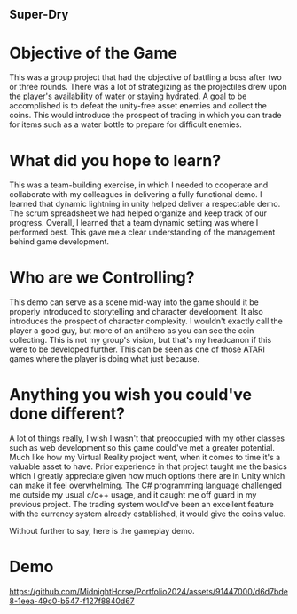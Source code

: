 ## Super-Dry

# Objective of the Game
This was a group project that had the objective of battling a boss after two or three rounds. There was a lot of strategizing as the projectiles drew upon the player's availability of water or staying hydrated. A goal to be accomplished is to defeat the unity-free asset enemies and collect the coins. This would introduce the prospect of trading in which you can trade for items such as a water bottle to prepare for difficult enemies.

# What did you hope to learn?
This was a team-building exercise, in which I needed to cooperate and collaborate with my colleagues in delivering a fully functional demo. I learned that dynamic lightning in unity helped deliver a respectable demo. The scrum spreadsheet we had helped organize and keep track of our progress. Overall, I learned that a team dynamic setting was where I performed best. This gave me a clear understanding of the management behind game development.

# Who are we Controlling?
This demo can serve as a scene mid-way into the game should it be properly introduced to storytelling and character development. It also introduces the prospect of character complexity. I wouldn't exactly call the player a good guy, but more of an antihero as you can see the coin collecting. This is not my group's vision, but that's my headcanon if this were to be developed further. This can be seen as one of those ATARI games where the player is doing what just because.

# Anything you wish you could've done different?
A lot of things really, I wish I wasn't that preoccupied with my other classes such as web development so this game could've met a greater potential. Much like how my Virtual Reality project went, when it comes to time it's a valuable asset to have. Prior experience in that project taught me the basics which I greatly appreciate given how much options there are in Unity which can make it feel overwhelming. The C# programming language challenged me outside my usual c/c++ usage, and it caught me off guard in my previous project. The trading system would've been an excellent feature with the currency system already established, it would give the coins value.

Without further to say, here is the gameplay demo.
# Demo

https://github.com/MidnightHorse/Portfolio2024/assets/91447000/d6d7bde8-1eea-49c0-b547-f127f8840d67

